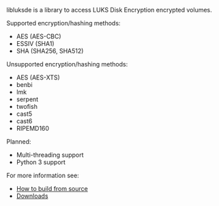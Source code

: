 libluksde is a library to access LUKS Disk Encryption encrypted volumes.

Supported encryption/hashing methods:
* AES (AES-CBC)
* ESSIV (SHA1)
* SHA (SHA256, SHA512)

Unsupported encryption/hashing methods:
* AES (AES-XTS)
* benbi
* lmk
* serpent
* twofish
* cast5
* cast6
* RIPEMD160

Planned:
* Multi-threading support
* Python 3 support

For more information see:
* [How to build from source](https://github.com/libyal/libluksde/wiki/Building)
* [Downloads](https://googledrive.com/host/0B3fBvzttpiiSNUVYSFF1TmRONmc/)

